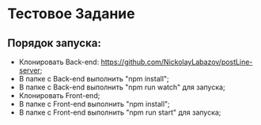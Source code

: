 # Тестовое Задание

## Порядок запуска:

* Клонировать Back-end: https://github.com/NickolayLabazov/postLine-server; 
* В папке с Back-end выполнить "npm install";
* В папке с Back-end выполнить "npm run watch" для запуска;
* Клонировать Front-end;
* В папке с Front-end выполнить "npm install";
* В папке с Front-end выполнить "npm run start" для запуска;